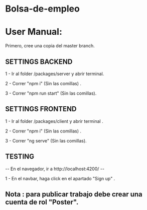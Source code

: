 # Bolsa-de-empleo

# User Manual:



Primero, cree una copia del master branch.




## SETTINGS BACKEND





1 - Ir al folder /packages/server y abrir terminal.


2 - Correr "npm i" (Sin las comillas) .


3 - Correr "npm run start" (Sin las comillas).





## SETTINGS FRONTEND





1 - Ir al folder /packages/client y abrir terminal .


2 - Correr "npm i" (Sin las comillas) .


3 - Correr "ng serve" (Sin las comillas).





## TESTING





-- En el navegador, ir a http://localhost:4200/ --



1 - En el navbar, haga click en el apartado "Sign up" .





## Nota : para publicar trabajo debe crear una cuenta de rol "Poster".
